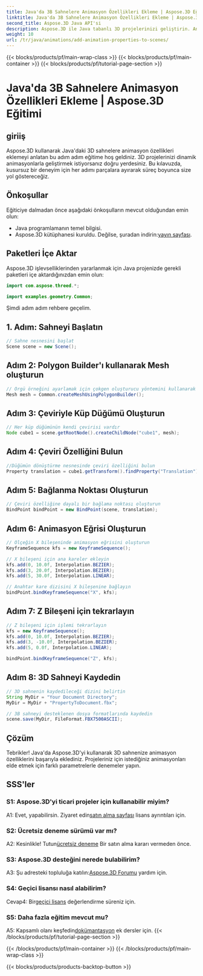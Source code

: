 ```yaml
---
title: Java'da 3B Sahnelere Animasyon Özellikleri Ekleme | Aspose.3D Eğitimi
linktitle: Java'da 3B Sahnelere Animasyon Özellikleri Ekleme | Aspose.3D Eğitimi
second_title: Aspose.3D Java API'si
description: Aspose.3D ile Java tabanlı 3D projelerinizi geliştirin. Animasyon özelliklerini sorunsuz bir şekilde eklemek için eğitimimizi takip edin.
weight: 10
url: /tr/java/animations/add-animation-properties-to-scenes/
---
```


{{< blocks/products/pf/main-wrap-class >}}
{{< blocks/products/pf/main-container >}}
{{< blocks/products/pf/tutorial-page-section >}}

# Java'da 3B Sahnelere Animasyon Özellikleri Ekleme | Aspose.3D Eğitimi

## giriiş

Aspose.3D kullanarak Java'daki 3D sahnelere animasyon özellikleri eklemeyi anlatan bu adım adım eğitime hoş geldiniz. 3D projelerinizi dinamik animasyonlarla geliştirmek istiyorsanız doğru yerdesiniz. Bu kılavuzda, kusursuz bir deneyim için her adımı parçalara ayırarak süreç boyunca size yol göstereceğiz.

## Önkoşullar

Eğiticiye dalmadan önce aşağıdaki önkoşulların mevcut olduğundan emin olun:

- Java programlamanın temel bilgisi.
-  Aspose.3D kütüphanesi kuruldu. Değilse, şuradan indirin:[yayın sayfası](https://releases.aspose.com/3d/java/).

## Paketleri İçe Aktar

Aspose.3D işlevselliklerinden yararlanmak için Java projenizde gerekli paketleri içe aktardığınızdan emin olun:

```java
import com.aspose.threed.*;

import examples.geometry.Common;
```

Şimdi adım adım rehbere geçelim.

## 1. Adım: Sahneyi Başlatın

```java
// Sahne nesnesini başlat
Scene scene = new Scene();
```

## Adım 2: Polygon Builder'ı kullanarak Mesh oluşturun

```java
// Örgü örneğini ayarlamak için çokgen oluşturucu yöntemini kullanarak ortak sınıf oluşturma örgüsünü çağırın
Mesh mesh = Common.createMeshUsingPolygonBuilder();
```

## Adım 3: Çeviriyle Küp Düğümü Oluşturun

```java
// Her küp düğümünün kendi çevirisi vardır
Node cube1 = scene.getRootNode().createChildNode("cube1", mesh);
```

## Adım 4: Çeviri Özelliğini Bulun

```java
//Düğümün dönüştürme nesnesinde çeviri özelliğini bulun
Property translation = cube1.getTransform().findProperty("Translation");
```

## Adım 5: Bağlanma Noktası Oluşturun

```java
// Çeviri özelliğine dayalı bir bağlama noktası oluşturun
BindPoint bindPoint = new BindPoint(scene, translation);
```

## Adım 6: Animasyon Eğrisi Oluşturun

```java
// Ölçeğin X bileşeninde animasyon eğrisini oluşturun
KeyframeSequence kfs = new KeyframeSequence();

// X bileşeni için ana kareler ekleyin
kfs.add(0, 10.0f, Interpolation.BEZIER);
kfs.add(3, 20.0f, Interpolation.BEZIER);
kfs.add(5, 30.0f, Interpolation.LINEAR);

// Anahtar kare dizisini X bileşenine bağlayın
bindPoint.bindKeyframeSequence("X", kfs);
```

## Adım 7: Z Bileşeni için tekrarlayın

```java
// Z bileşeni için işlemi tekrarlayın
kfs = new KeyframeSequence();
kfs.add(0, 10.0f, Interpolation.BEZIER);
kfs.add(3, -10.0f, Interpolation.BEZIER);
kfs.add(5, 0.0f, Interpolation.LINEAR);

bindPoint.bindKeyframeSequence("Z", kfs);
```

## Adım 8: 3D Sahneyi Kaydedin

```java
// 3D sahnenin kaydedileceği dizini belirtin
String MyDir = "Your Document Directory";
MyDir = MyDir + "PropertyToDocument.fbx";

// 3B sahneyi desteklenen dosya formatlarında kaydedin
scene.save(MyDir, FileFormat.FBX7500ASCII);
```

## Çözüm

Tebrikler! Java'da Aspose.3D'yi kullanarak 3D sahnenize animasyon özelliklerini başarıyla eklediniz. Projeleriniz için istediğiniz animasyonları elde etmek için farklı parametrelerle denemeler yapın.

## SSS'ler

### S1: Aspose.3D'yi ticari projeler için kullanabilir miyim?

 A1: Evet, yapabilirsin. Ziyaret edin[satın alma sayfası](https://purchase.aspose.com/buy) lisans ayrıntıları için.

### S2: Ücretsiz deneme sürümü var mı?

 A2: Kesinlikle! Tutun[ücretsiz deneme](https://releases.aspose.com/) Bir satın alma kararı vermeden önce.

### S3: Aspose.3D desteğini nerede bulabilirim?

A3: Şu adresteki topluluğa katılın:[Aspose.3D Forumu](https://forum.aspose.com/c/3d/18) yardım için.

### S4: Geçici lisansı nasıl alabilirim?

 Cevap4: Bir[geçici lisans](https://purchase.aspose.com/temporary-license/) değerlendirme süreniz için.

### S5: Daha fazla eğitim mevcut mu?

 A5: Kapsamlı olanı keşfedin[dokümantasyon](https://reference.aspose.com/3d/java/) ek dersler için.
{{< /blocks/products/pf/tutorial-page-section >}}

{{< /blocks/products/pf/main-container >}}
{{< /blocks/products/pf/main-wrap-class >}}

{{< blocks/products/products-backtop-button >}}
